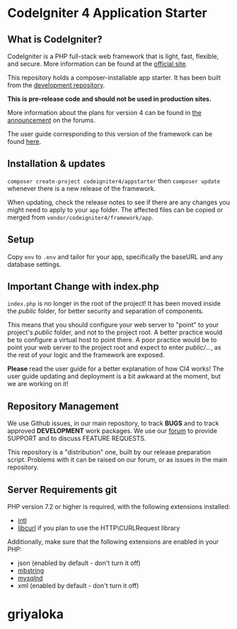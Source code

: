 # CodeIgniter 4 Application Starter

## What is CodeIgniter?

CodeIgniter is a PHP full-stack web framework that is light, fast, flexible, and secure. 
More information can be found at the [official site](http://codeigniter.com).

This repository holds a composer-installable app starter.
It has been built from the 
[development repository](https://github.com/codeigniter4/CodeIgniter4).

**This is pre-release code and should not be used in production sites.**

More information about the plans for version 4 can be found in [the announcement](http://forum.codeigniter.com/thread-62615.html) on the forums.

The user guide corresponding to this version of the framework can be found
[here](https://codeigniter4.github.io/userguide/). 

## Installation & updates

`composer create-project codeigniter4/appstarter` then `composer update` whenever
there is a new release of the framework.

When updating, check the release notes to see if there are any changes you might need to apply
to your `app` folder. The affected files can be copied or merged from
`vendor/codeigniter4/framework/app`.

## Setup

Copy `env` to `.env` and tailor for your app, specifically the baseURL
and any database settings.

## Important Change with index.php

`index.php` is no longer in the root of the project! It has been moved inside the *public* folder,
for better security and separation of components.

This means that you should configure your web server to "point" to your project's *public* folder, and
not to the project root. A better practice would be to configure a virtual host to point there. A poor practice would be to point your web server to the project root and expect to enter *public/...*, as the rest of your logic and the
framework are exposed.

**Please** read the user guide for a better explanation of how CI4 works!
The user guide updating and deployment is a bit awkward at the moment, but we are working on it!

## Repository Management

We use Github issues, in our main repository, to track **BUGS** and to track approved **DEVELOPMENT** work packages.
We use our [forum](http://forum.codeigniter.com) to provide SUPPORT and to discuss
FEATURE REQUESTS.

This repository is a "distribution" one, built by our release preparation script. 
Problems with it can be raised on our forum, or as issues in the main repository.

## Server Requirements git

PHP version 7.2 or higher is required, with the following extensions installed: 

- [intl](http://php.net/manual/en/intl.requirements.php)
- [libcurl](http://php.net/manual/en/curl.requirements.php) if you plan to use the HTTP\CURLRequest library

Additionally, make sure that the following extensions are enabled in your PHP:

- json (enabled by default - don't turn it off)
- [mbstring](http://php.net/manual/en/mbstring.installation.php)
- [mysqlnd](http://php.net/manual/en/mysqlnd.install.php)
- xml (enabled by default - don't turn it off)
# griyaloka
